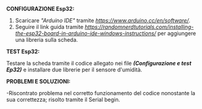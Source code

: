 
**CONFIGURAZIONE Esp32:**

1) Scaricare *"Arduino IDE"* tramite *https://www.arduino.cc/en/software/*.
2) Seguire il link guida tramite *https://randomnerdtutorials.com/installing-the-esp32-board-in-arduino-ide-windows-instructions/* per aggiungere una libreria sulla scheda.

**TEST Esp32:**

Testare la scheda tramite il codice allegato nei file ***(Configurazione e test Ep32)*** e installare due librerie per il sensore d'umidità.

**PROBLEMI E SOLUZIONI:**

-Riscontrato problema nel corretto funzionamento del codice nonostante la sua correttezza; risolto tramite il Serial begin.